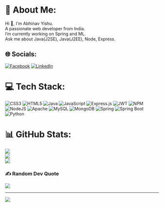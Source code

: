 # 💫 About Me:
Hi 👋, I'm Abhinav Yishu.<br>A passionate web developer from India.<br>I’m currently working on Spring and ML.<br>Ask me about Java(J2SE), Java(J2EE), Node, Express.


## 🌐 Socials:
[![Facebook](https://img.shields.io/badge/Facebook-%231877F2.svg?logo=Facebook&logoColor=white)](https://facebook.com/AbhinavYishu) [![LinkedIn](https://img.shields.io/badge/LinkedIn-%230077B5.svg?logo=linkedin&logoColor=white)](https://www.linkedin.com/in/abhinav-yishu-b2256a17b/) 

# 💻 Tech Stack:
![CSS3](https://img.shields.io/badge/css3-%231572B6.svg?style=for-the-badge&logo=css3&logoColor=white) ![HTML5](https://img.shields.io/badge/html5-%23E34F26.svg?style=for-the-badge&logo=html5&logoColor=white) ![Java](https://img.shields.io/badge/java-%23ED8B00.svg?style=for-the-badge&logo=java&logoColor=white) ![JavaScript](https://img.shields.io/badge/javascript-%23323330.svg?style=for-the-badge&logo=javascript&logoColor=%23F7DF1E) ![Express.js](https://img.shields.io/badge/express.js-%23404d59.svg?style=for-the-badge&logo=express&logoColor=%2361DAFB) ![JWT](https://img.shields.io/badge/JWT-black?style=for-the-badge&logo=JSON%20web%20tokens) ![NPM](https://img.shields.io/badge/NPM-%23000000.svg?style=for-the-badge&logo=npm&logoColor=white) ![NodeJS](https://img.shields.io/badge/node.js-6DA55F?style=for-the-badge&logo=node.js&logoColor=white) ![Apache](https://img.shields.io/badge/apache-%23D42029.svg?style=for-the-badge&logo=apache&logoColor=white) ![MySQL](https://img.shields.io/badge/mysql-%2300f.svg?style=for-the-badge&logo=mysql&logoColor=white) ![MongoDB](https://img.shields.io/badge/MongoDB-%234ea94b.svg?style=for-the-badge&logo=mongodb&logoColor=white) ![Spring](https://img.shields.io/badge/spring-%236DB33F.svg?style=for-the-badge&logo=spring&logoColor=white) ![Spring Boot](https://img.shields.io/badge/Spring%20Boot-6DB33F?style=for-the-badge&logo=springboot&logoColor=white) ![Python](https://img.shields.io/badge/python-%2314354C.svg?style=for-the-badge&logo=python&logoColor=white)
# 📊 GitHub Stats:
![](https://github-readme-stats.vercel.app/api?username=adhiraj-adhi&theme=radical&hide_border=false&include_all_commits=false&count_private=false)<br/>
![](https://github-readme-streak-stats.herokuapp.com/?user=adhiraj-adhi&theme=radical&hide_border=false)<br/>
![](https://github-readme-stats.vercel.app/api/top-langs/?username=adhiraj-adhi&theme=radical&hide_border=false&include_all_commits=false&count_private=false&layout=compact)

### ✍️ Random Dev Quote
![](https://quotes-github-readme.vercel.app/api?type=horizontal&theme=radical)

---
[![](https://visitcount.itsvg.in/api?id=adhiraj-adhi&icon=0&color=0)](https://visitcount.itsvg.in)

<!-- Proudly created with GPRM ( https://gprm.itsvg.in ) -->
